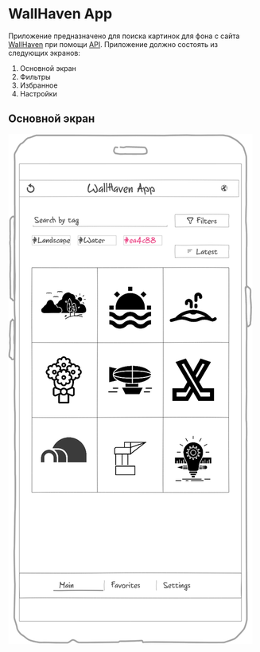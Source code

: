 # WallHaven App
Приложение предназначено для поиска картинок для фона с сайта [WallHaven](https://wallhaven.cc) при помощи [API](https://wallhaven.cc/help/api). Приложение должно состоять из следующих экранов:
1. Основной экран
2. Фильтры
3. Избранное
4. Настройки

## Основной экран

![](/assets/mockup/screen-main.png)


